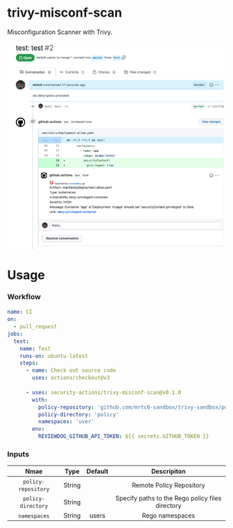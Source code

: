 # trivy-misconf-scan

Misconfiguration Scanner with Trivy.

![](misc/image.png)

# Usage

### Workflow

```yaml
name: CI
on:
  - pull_request
jobs:
  test:
    name: Test
    runs-on: ubuntu-latest
    steps:
      - name: Check out source code
        uses: actions/checkout@v3

      - uses: security-actions/trivy-misconf-scan@v0.1.0
        with:
          policy-repository: 'github.com/mrtc0-sandbox/trivy-sandbox/policies'
          policy-directory: 'policy'
          namespaces: 'user'
        env:
          REVIEWDOG_GITHUB_API_TOKEN: ${{ secrets.GITHUB_TOKEN }}
```

### Inputs

| Nmae | Type | Default | Descripiton |
|:----:|:----:|:-------:|:-----------:|
| `policy-repository` | String | | Remote Policy Repository |
| `policy-directory` | String | | Specify paths to the Rego policy files directory |
| `namespaces` | String | users | Rego namespaces |

